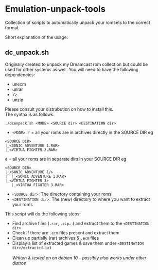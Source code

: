 # Emulation-unpack-tools
Collection of scripts to automatically unpack your romsets to the correct format

Short explanation of the usage:

## dc_unpack.sh

Originally created to unpack my Dreamcast rom collection but could be used for other systems as well. 
You will need to have the following dependencies:
* unecm
* unrar
* 7z
* unzip
<p>
Please consult your distrubution on how to install this.
<BR>
The syntax is as follows: <br>

```
./dcunpack.sh <MODE> <SOURCE dir> <DESTINATION dir>
```

* `<MODE>`: 
`f` = all your roms are in archives directly in the SOURCE DIR eg <br>
```
<SOURCE DIR>
|_<SONIC ADVENTURE 1.RAR>
|_<VIRTUA FIGHTER 3.RAR>
```
`d` = all your roms are in separate dirs in your SOURCE DIR eg <br>
```
<SOURCE DIR>
|_<SONIC ADVENTURE 1/>
|  |_<SONIC ADVENTURE 1.RAR>
|_<VIRTUA FIGHTER 3>
   |_<VIRTUA FIGHTER 3.RAR>
```
* `<SOURCE dir>`: The directory containing your roms
* `<DESTINATION dir>`: The (new) directory to where you want to extract your roms


This script will do the following steps:
* Find archive files (`.rar`, `.zip`...) and extract them to the `<DESTINATION dir>`
* Check if there are `.ecm` files present and extract them
* Clean up partially (rar) archives & `.ecm` files
* Display a list of extracted games & save them under `<DESTINATION dir>/extracted.txt`
<br><br>*Written & tested on on debian 10 - possibly also works under other distros*
